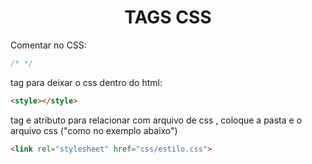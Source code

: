 <div align="center">
  
  # TAGS CSS
  
  </div>

Comentar no CSS: 
~~~css
/* */
~~~

tag para deixar o css dentro do html:

~~~html
<style></style>
~~~

tag e atributo para relacionar com arquivo de css , coloque a pasta e o arquivo css ("como no exemplo abaixo")

~~~HTML
<link rel="stylesheet" href="css/estilo.css">
~~~

